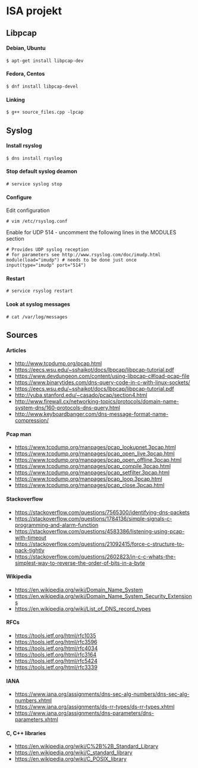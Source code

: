 # ISA projekt


## Libpcap

#### Debian, Ubuntu
```
$ apt-get install libpcap-dev
```

#### Fedora, Centos
```
$ dnf install libpcap-devel
```

#### Linking
```
$ g++ source_files.cpp -lpcap
```


## Syslog

#### Install rsyslog
```
$ dns install rsyslog
```

#### Stop default syslog deamon
```
# service syslog stop
```

#### Configure

Edit configuration
```
# vim /etc/rsyslog.conf
```

Enable for UDP 514 - uncomment the following lines in the MODULES section
```
# Provides UDP syslog reception
# for parameters see http://www.rsyslog.com/doc/imudp.html
module(load="imudp") # needs to be done just once
input(type="imudp" port="514")
```

#### Restart
```
# service rsyslog restart 
```

#### Look at syslog messages
```
# cat /var/log/messages
```



## Sources

#### Articles
- http://www.tcpdump.org/pcap.html
- https://eecs.wsu.edu/~sshaikot/docs/lbpcap/libpcap-tutorial.pdf
- https://www.devdungeon.com/content/using-libpcap-c#load-pcap-file
- https://www.binarytides.com/dns-query-code-in-c-with-linux-sockets/
- https://eecs.wsu.edu/~sshaikot/docs/lbpcap/libpcap-tutorial.pdf
- http://yuba.stanford.edu/~casado/pcap/section4.html
- http://www.firewall.cx/networking-topics/protocols/domain-name-system-dns/160-protocols-dns-query.html
- http://www.keyboardbanger.com/dns-message-format-name-compression/

#### Pcap man
- https://www.tcpdump.org/manpages/pcap_lookupnet.3pcap.html
- https://www.tcpdump.org/manpages/pcap_open_live.3pcap.html
- https://www.tcpdump.org/manpages/pcap_open_offline.3pcap.html
- https://www.tcpdump.org/manpages/pcap_compile.3pcap.html
- https://www.tcpdump.org/manpages/pcap_setfilter.3pcap.html
- https://www.tcpdump.org/manpages/pcap_loop.3pcap.html
- https://www.tcpdump.org/manpages/pcap_close.3pcap.html

#### Stackoverflow
- https://stackoverflow.com/questions/7565300/identifying-dns-packets
- https://stackoverflow.com/questions/1784136/simple-signals-c-programming-and-alarm-function
- https://stackoverflow.com/questions/4583386/listening-using-pcap-with-timeout
- https://stackoverflow.com/questions/21092415/force-c-structure-to-pack-tightly
- https://stackoverflow.com/questions/2602823/in-c-c-whats-the-simplest-way-to-reverse-the-order-of-bits-in-a-byte

#### Wikipedia
- https://en.wikipedia.org/wiki/Domain_Name_System
- https://en.wikipedia.org/wiki/Domain_Name_System_Security_Extensions
- https://en.wikipedia.org/wiki/List_of_DNS_record_types

#### RFCs
- https://tools.ietf.org/html/rfc1035
- https://tools.ietf.org/html/rfc3596
- https://tools.ietf.org/html/rfc4034
- https://tools.ietf.org/html/rfc3164
- https://tools.ietf.org/html/rfc5424
- https://tools.ietf.org/html/rfc3339

#### IANA
- https://www.iana.org/assignments/dns-sec-alg-numbers/dns-sec-alg-numbers.xhtml
- https://www.iana.org/assignments/ds-rr-types/ds-rr-types.xhtml
- https://www.iana.org/assignments/dns-parameters/dns-parameters.xhtml

#### C, C++ libraries
- https://en.wikipedia.org/wiki/C%2B%2B_Standard_Library
- https://en.wikipedia.org/wiki/C_standard_library
- https://en.wikipedia.org/wiki/C_POSIX_library

